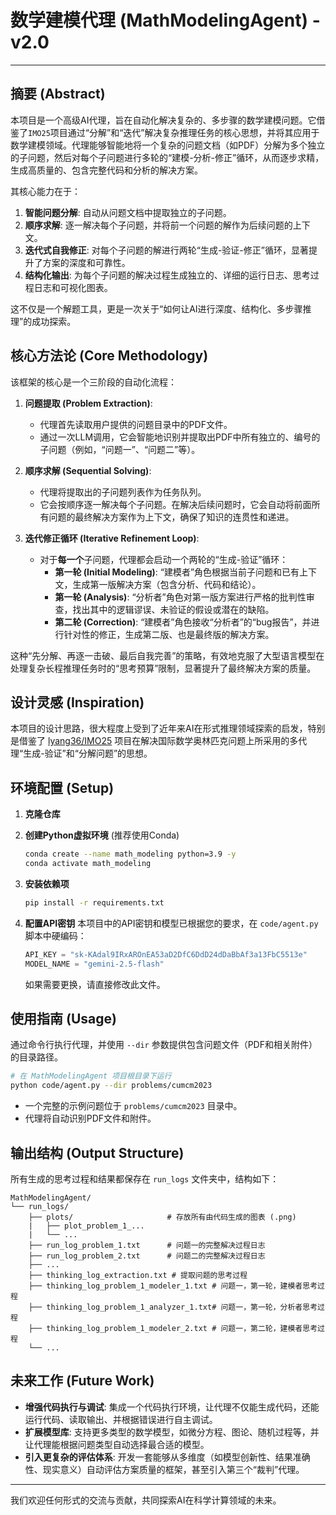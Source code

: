 # 数学建模代理 (MathModelingAgent) - v2.0

---

## 摘要 (Abstract)

本项目是一个高级AI代理，旨在自动化解决复杂的、多步骤的数学建模问题。它借鉴了`IMO25`项目通过“分解”和“迭代”解决复杂推理任务的核心思想，并将其应用于数学建模领域。代理能够智能地将一个复杂的问题文档（如PDF）分解为多个独立的子问题，然后对每个子问题进行多轮的“建模-分析-修正”循环，从而逐步求精，生成高质量的、包含完整代码和分析的解决方案。

其核心能力在于：
1.  **智能问题分解**: 自动从问题文档中提取独立的子问题。
2.  **顺序求解**: 逐一解决每个子问题，并将前一个问题的解作为后续问题的上下文。
3.  **迭代式自我修正**: 对每个子问题的解进行两轮“生成-验证-修正”循环，显著提升了方案的深度和可靠性。
4.  **结构化输出**: 为每个子问题的解决过程生成独立的、详细的运行日志、思考过程日志和可视化图表。

这不仅是一个解题工具，更是一次关于“如何让AI进行深度、结构化、多步骤推理”的成功探索。

## 核心方法论 (Core Methodology)

该框架的核心是一个三阶段的自动化流程：

1.  **问题提取 (Problem Extraction)**:
    *   代理首先读取用户提供的问题目录中的PDF文件。
    *   通过一次LLM调用，它会智能地识别并提取出PDF中所有独立的、编号的子问题（例如，“问题一”、“问题二”等）。

2.  **顺序求解 (Sequential Solving)**:
    *   代理将提取出的子问题列表作为任务队列。
    *   它会按顺序逐一解决每个子问题。在解决后续问题时，它会自动将前面所有问题的最终解决方案作为上下文，确保了知识的连贯性和递进。

3.  **迭代修正循环 (Iterative Refinement Loop)**:
    *   对于**每一个**子问题，代理都会启动一个两轮的“生成-验证”循环：
        *   **第一轮 (Initial Modeling)**: “建模者”角色根据当前子问题和已有上下文，生成第一版解决方案（包含分析、代码和结论）。
        *   **第一轮 (Analysis)**: “分析者”角色对第一版方案进行严格的批判性审查，找出其中的逻辑谬误、未验证的假设或潜在的缺陷。
        *   **第二轮 (Correction)**: “建模者”角色接收“分析者”的“bug报告”，并进行针对性的修正，生成第二版、也是最终版的解决方案。

这种“先分解、再逐一击破、最后自我完善”的策略，有效地克服了大型语言模型在处理复杂长程推理任务时的“思考预算”限制，显著提升了最终解决方案的质量。

## 设计灵感 (Inspiration)

本项目的设计思路，很大程度上受到了近年来AI在形式推理领域探索的启发，特别是借鉴了 [lyang36/IMO25](https://github.com/lyang36/IMO25) 项目在解决国际数学奥林匹克问题上所采用的多代理“生成-验证”和“分解问题”的思想。

## 环境配置 (Setup)

1.  **克隆仓库**

2.  **创建Python虚拟环境** (推荐使用Conda)
    ```bash
    conda create --name math_modeling python=3.9 -y
    conda activate math_modeling
    ```

3.  **安装依赖项**
    ```bash
    pip install -r requirements.txt
    ```

4.  **配置API密钥**
    本项目中的API密钥和模型已根据您的要求，在 `code/agent.py` 脚本中硬编码：
    ```python
    API_KEY = "sk-KAdal9IRxAROnEA53aD2DfC6DdD24dDaBbAf3a13FbC5513e"
    MODEL_NAME = "gemini-2.5-flash"
    ```
    如果需要更换，请直接修改此文件。

## 使用指南 (Usage)

通过命令行执行代理，并使用 `--dir` 参数提供包含问题文件（PDF和相关附件）的目录路径。

```bash
# 在 MathModelingAgent 项目根目录下运行
python code/agent.py --dir problems/cumcm2023
```

- 一个完整的示例问题位于 `problems/cumcm2023` 目录中。
- 代理将自动识别PDF文件和附件。

## 输出结构 (Output Structure)

所有生成的思考过程和结果都保存在 `run_logs` 文件夹中，结构如下：

```
MathModelingAgent/
└── run_logs/
    ├── plots/                     # 存放所有由代码生成的图表 (.png)
    |   ├── plot_problem_1_...
    |   └── ...
    ├── run_log_problem_1.txt      # 问题一的完整解决过程日志
    ├── run_log_problem_2.txt      # 问题二的完整解决过程日志
    ├── ...
    ├── thinking_log_extraction.txt # 提取问题的思考过程
    ├── thinking_log_problem_1_modeler_1.txt # 问题一，第一轮，建模者思考过程
    ├── thinking_log_problem_1_analyzer_1.txt# 问题一，第一轮，分析者思考过程
    ├── thinking_log_problem_1_modeler_2.txt # 问题一，第二轮，建模者思考过程
    └── ...
```

## 未来工作 (Future Work)

- **增强代码执行与调试**: 集成一个代码执行环境，让代理不仅能生成代码，还能运行代码、读取输出、并根据错误进行自主调试。
- **扩展模型库**: 支持更多类型的数学模型，如微分方程、图论、随机过程等，并让代理能根据问题类型自动选择最合适的模型。
- **引入更复杂的评估体系**: 开发一套能够从多维度（如模型创新性、结果准确性、现实意义）自动评估方案质量的框架，甚至引入第三个“裁判”代理。

---

我们欢迎任何形式的交流与贡献，共同探索AI在科学计算领域的未来。